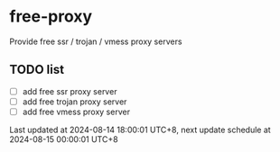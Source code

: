 
# free-proxy
Provide free ssr / trojan / vmess proxy servers


## TODO list
- [ ] add free ssr proxy server
- [ ] add free trojan proxy server
- [ ] add free vmess proxy server

Last updated at 2024-08-14 18:00:01 UTC+8, next update schedule at 2024-08-15 00:00:01 UTC+8

